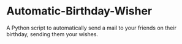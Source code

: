 # Automatic-Birthday-Wisher
A Python script to automatically send a mail to your friends on their birthday, sending them your wishes.
